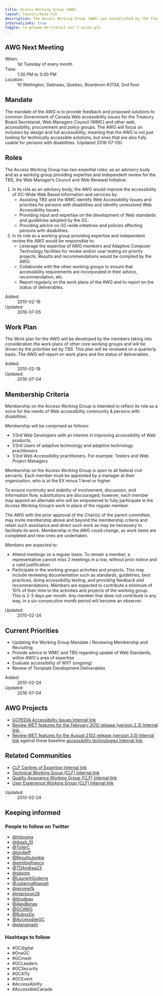 ```yaml
---
title: Access Working Group (AWG)
layout: layouts/base.njk
description: The Access Working Group (AWG) was established by the Treasury Board Internet Advisory Committee (parent committee) on August 1, 1997 to engage in collaborative activities between government, private sector and community organizations that have a stake in ensuring equitable access to information and services, especially for, but not limited to persons with disabilities, for the purpose of providing input to Government of Canada (GoC) policy making.
internalLinks: true
toggle: le-groupe-de-travail-sur-l-acces-gta
---
```


## AWG Next Meeting

<dl class="dl-horizontal brdr-0">
<dt>When:</dt>
<dd>1st Tuesday of every month</dd>
<dt>Time:</dt>
<dd>1:30 PM to 3:00 PM</dd>
<dt>Location:</dt>
<dd>10 Wellington, Gatineau, Quebec, Boardoom #2134, 2nd floor</dd>
</dl>

## Mandate

The mandate of the AWG is to provide feedback and proposed solutions to common Government of Canada Web accessibility issues for the Treasury Board Secretariat, Web Managers Council (WMC) and other web, accessibility, procurement and policy groups. The AWG will focus on inclusion by design and full accessibility, meaning that the AWG is not just looking for technically accessible solutions, but ones that are also fully usable for persons with disabilities. (Updated 2016-07-05)

## Roles

The Access Working Group has two essential roles: as an advisory body and as a working group providing expertise and independent review for the TBS, the Web Manager’s Council and Web Renewal Initiative.

1. In its role as an advisory body, the AWG would improve the accessibility of GC-Wide Web Based information and services by:
   - Assisting TBS and the WMC identify Web Accessibility Issues and priorities for persons with disabilities and identify unresolved Web Accessibility Issues.
   - Providing input and expertise on the development of Web standards and guidelines adopted by the GC.
   - Providing advice on GC-wide initiatives and policies affecting persons with disabilities.
2. In its role as a working group providing expertise and independent review the AWG would be responsible to:
   - Leverage the expertise of AWG members and Adaptive Computer Technology facilities for review and/or user testing on priority projects. Results and recommendations would be compiled by the AWG.
   - Collaborate with the other working groups to ensure that accessibility requirements are incorporated in their advice, recommendation, etc.
   - Report regularly on the work plans of the AWG and to report on the status of deliverables.

<dl class="dl-horizontal brdr-0">
<dt>Added:</dt>
<dd>2010-02-19</dd>
<dt>Updated:</dt>
<dd>2016-07-05</dd>
</dl>

## Work Plan

The Work plan for the AWG will be developed by the members taking into consideration the work plans of other core working groups and will be driven by the priorities set by TBS. This plan will be reviewed on a quarterly basis. The AWG will report on work plans and the status of deliverables.

<dl class="dl-horizontal brdr-0">
<dt>Added:</dt>
<dd>2010-02-19</dd>
<dt>Updated:</dt>
<dd>2016-07-04</dd>
</dl>

## Membership Criteria

Membership on the Access Working Group is intended to reflect its role as a voice for the needs of Web accessibility community & persons with disabilities.

Membership will be comprised as follows:

- 1/3rd Web Developers with an interest in improving accessibility of Web products;
- 1/3rd Users of adaptive technology and adaptive technology practitioners
- 1/3rd Web Accessibility practitioners. For example: Testers and Web Project Managers

Membership on the Access Working Group is open to all federal civil servants. Each member must be appointed by a manager at their organization, who is at the EX minus 1 level or higher.

To ensure continuity and stability of involvement, discussion, and information flow, substitutions are discouraged; however, each member may appoint an alternate who will be empowered to fully participate in the Access Working Group’s work in place of the regular member.

The AWG with the prior approval of the Chair(s) of the parent committee, may invite membership above and beyond the membership criteria and retain such assistance and direct such work as may be necessary to facilitate its work. Membership in the AWG could change, as work items are completed and new ones are undertaken.

Members are expected to:

- Attend meetings on a regular basis. To remain a member, a representative cannot miss 2 meetings in a row, without prior notice and a valid justification.
- Participate in the working groups activities and projects. This may include reviewing documentation such as standards, guidelines, best practices, doing accessibility testing, and providing feedback and recommendations. Members are expected to contribute a minimum of 10% of their time to the activities and projects of the working group. This is 2-3 days per month. Any member that does not contribute in any way, in a six-consecutive month period will become an observer.

<dl class="dl-horizontal brdr-0">
<dt>Updated:</dt>
<dd>2010-02-24</dd>
</dl>

## Current Priorities

- Updating the Working Group Mandate / Reviewing Membership and Recruiting
- Provide advice to WMC and TBS regarding update of Web Standards, within AWG's area of expertise
- Evaluate accessibility of WXT (ongoing)
- Review of Template Development Deliverables

<dl class="dl-horizontal brdr-0">
<dt>Added:</dt>
<dd>2010-02-24</dd>
<dt>Updated:</dt>
<dd>2016-07-04</dd>
</dl>

## AWG Projects

- [GCPEDIA Accessibility Issues<span class="fas fa-external-link-square-alt mrgn-lft-sm mrgn-rght-sm"></span><span class="wb-inv"> Internal link</span>](https://www.gcpedia.gc.ca/wiki/GCPEDIA_Accessibility_Issues)
- [Review WET features for the February 2012 release (version 2.3)<span class="fas fa-external-link-square-alt mrgn-lft-sm mrgn-rght-sm"></span><span class="wb-inv"> Internal link</span>](https://www.gcpedia.gc.ca/wiki/Access_Working_Group_(CLF)_/_WET_Sub-project_testing_status).
- [Review WET features for the August 2102 release (version 3.0)<span class="fas fa-external-link-square-alt mrgn-lft-sm mrgn-rght-sm"></span><span class="wb-inv"> Internal link</span>](https://www.gcpedia.gc.ca/wiki/Access_Working_Group_(CLF)_/_WET_Sub-project_testing_status_v3) against these baseline [accessibility technologies<span class="fas fa-external-link-square-alt mrgn-lft-sm mrgn-rght-sm"></span><span class="wb-inv"> Internal link</span>](https://www.gcpedia.gc.ca/wiki/Accessibility_technologies).

## Related Communities

- [CLF Centres of Expertise<span class="fas fa-external-link-square-alt mrgn-lft-sm mrgn-rght-sm"></span><span class="wb-inv"> Internal link</span>](https://www.gcpedia.gc.ca/wiki/CLF_Centres_of_Expertise)
- [Technical Working Group (CLF)<span class="fas fa-external-link-square-alt mrgn-lft-sm mrgn-rght-sm"></span><span class="wb-inv"> Internal link</span>](https://www.gcpedia.gc.ca/wiki/Technical_Working_Group_(CLF))
- [Quality Assurance Working Group (CLF)<span class="fas fa-external-link-square-alt mrgn-lft-sm mrgn-rght-sm"></span><span class="wb-inv"> Internal link</span>](https://www.gcpedia.gc.ca/wiki/Quality_Assurance_Working_Group_(CLF):_Main)
- [User Experience Working Group (CLF)<span class="fas fa-external-link-square-alt mrgn-lft-sm mrgn-rght-sm"></span><span class="wb-inv"> Internal link</span>](https://www.gcpedia.gc.ca/wiki/User_experience_working_group_(CLF))

<dl class="dl-horizontal brdr-0">
<dt>Updated:</dt>
<dd>2010-02-24</dd>
</dl>

## Keeping informed

### People to follow on Twitter

- [@trbouma](https://twitter.com/trbouma)
- [@ibash_10](https://twitter.com/ibash_10)
- [@ToferC](https://twitter.com/ToferC)
- [@lordjeff](https://twitter.com/lordjeff)
- [@ResultsJunkie](https://twitter.com/ResultsJunkie)
- [@emiliogfranco](https://twitter.com/emiliogfranco)
- [@TDAndrea23](https://twitter.com/TDAndrea23)
- [@sboots](https://twitter.com/sboots)
- [@LaurentGoderre](https://twitter.com/LaurentGoderre)
- [@JuliannaRowsell](https://twitter.com/JuliannaRowsell)
- [@jeromefb](https://twitter.com/jeromefb)
- [@pjackson28](https://twitter.com/pjackson28)
- [@ltrudeau](https://twitter.com/ltrudeau)
- [@AlexBenay](https://twitter.com/AlexBenay)
- [@GCAWG](https://twitter.com/GCAWG)
- [@RubysDo](https://twitter.com/RubysDo)
- [@AccessibleGC](https://twitter.com/AccessibleGC)
- [@plansmash](https://twitter.com/plansmash)

### Hashtags to follow

- #GCdigital
- #OneGC
- #GCmeet
- #GCLeaders
- #GCSecurity
- #GCA11y
- #GCEvent
- #AccessAbility
- #AccessibleCanada
